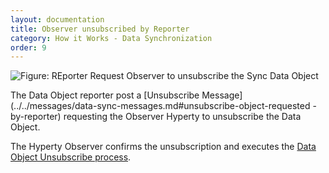 ```yaml
---
layout: documentation
title: Observer unsubscribed by Reporter
category: How it Works - Data Synchronization
order: 9
---
```


![Figure: REporter Request Observer to unsubscribe the Sync Data Object](observer-unsubsribed-by-reporter.png)

The Data Object reporter post a [Unsubscribe Message](../../messages/data-sync-messages.md#unsubscribe-object-requested -by-reporter) requesting the Observer Hyperty to unsubscribe the Data Object.

The Hyperty Observer confirms the unsubscription and executes the [Data Object Unsubscribe process](data-object-unsubscription.md).
